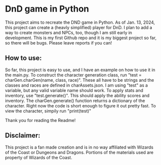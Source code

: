 # DnD game in Python

This project aims to recreate the DND game in Python. As of Jan. 13, 2024, this project can create a (heavly simplified) player for DnD. I plan to add a way to create monsters and NPCs, too, though I am still early in development. This is my first Github repo and it is my biggest project so far, so there will be bugs. Please leave reports if you can!

## How to use:
So far, this project is easy to use, and I have an example on how to use it in the main.py. To construct the character generation class, run "test = charGen.charGen(name, class, race)". These all have to be strings and the classes and races are defined in charAssets.json. I am using "test" as a variable, but any valid variable name should work. To apply stats and inventory, use "test.generate()". This should apply the ability scores and inventory. The charGen.generate() function returns a dictionary of the character. Right now the code is short enough to figure it out pretty fast. To view the character, simpily run "print(test)"

Thank you for reading the Readme! 

## Disclaimer:
This project is a fan made creation and is in no way affiliated with Wizards of the Coast or Dungeons and Dragons. 
Portions of the materials used are property of Wizards of the Coast.
